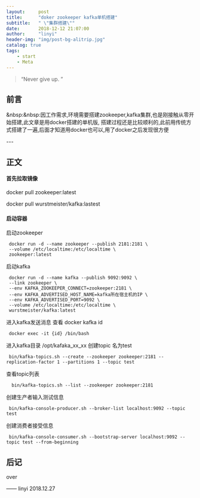 ```yaml
---
layout:     post
title:      "doker zookeeper kafka单机搭建"
subtitle:   " \"集群搭建\""
date:       2018-12-12 21:07:00
author:     "linyi"
header-img: "img/post-bg-alitrip.jpg"
catalog: true
tags:
    - start
    - Meta
---
```


> “Never give up. ”


## 前言

&nbsp:&nbsp:因工作需求,环境需要搭建zookeeper,kafka集群,也是刚接触从零开始搭建,此文章是用docker搭建的单机版,
搭建过程还是比较顺利的,此前用传统方式搭建了一遍,后面才知道用docker也可以,用了docker之后发现很方便

<p id = "build"></p>
---

## 正文

#### 首先拉取镜像
 docker pull zookeeper:latest
 
 docker pull wurstmeister/kafka:lastest
  
#### 启动容器
启动zookeeper
```
 docker run -d --name zookeeper --publish 2181:2181 \
 --volume /etc/localtime:/etc/localtime \
 zookeeper:latest
```
启动kafka
```
 docker run -d --name kafka --publish 9092:9092 \
 --link zookeeper \
 --env KAFKA_ZOOKEEPER_CONNECT=zookeeper:2181 \
 --env KAFKA_ADVERTISED_HOST_NAME=kafka所在宿主机的IP \
 --env KAFKA_ADVERTISED_PORT=9092 \
 --volume /etc/localtime:/etc/localtime \
 wurstmeister/kafka:latest
 ```
进入kafka发送消息
查看 docker kafka id
```
 docker exec -it {id} /bin/bash
```

进入kafka目录 /opt/kafaka_xx_xx 
创建topic  名为test
```
 bin/kafka-topics.sh --create --zookeeper zookeeper:2181 --replication-factor 1 --partitions 1 --topic test
```

查看topic列表
```
  bin/kafka-topics.sh --list --zookeeper zookeeper:2181
``` 
创建生产者输入测试信息
```
 bin/kafka-console-producer.sh --broker-list localhost:9092 --topic test
```
创建消费者接受信息
```
 bin/kafka-console-consumer.sh --bootstrap-server localhost:9092 --topic test --from-beginning
```



 
## 后记

over

—— linyi 2018.12.27


